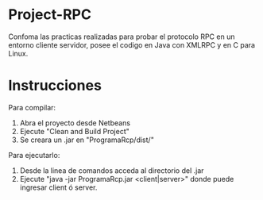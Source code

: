 # Project-RPC
Confoma las practicas realizadas para probar el protocolo RPC en un entorno cliente servidor, posee el codigo en Java con XMLRPC y en C para Linux.

# Instrucciones

Para compilar:
1) Abra el proyecto desde Netbeans
2) Ejecute "Clean and Build Project"
3) Se creara un .jar en "ProgramaRcp/dist/"

Para ejecutarlo:
1) Desde la linea de comandos acceda al directorio del .jar
2) Ejecute "java -jar ProgramaRcp.jar <client|server>" donde puede ingresar client ó server.

